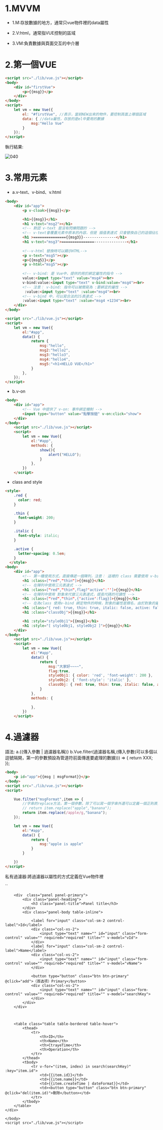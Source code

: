 
# 1.MVVM

* 1.M:存放數據的地方，通常只vue物件裡的data屬性

* 2.V:html，通常指VUE控制的區域

* 3.VM:負責數據與頁面交互的中介層

# 2.第一個VUE

```html
<script src="./lib/vue.js"></script>
<body>
    <div id="firstVue">
        <p>{{msg}}</p>
    </div>
</body>
<script>
    let vm = new Vue({
        el: "#firstVue", //表示，當前NEW出來的物件，要控制頁面上哪個區域
        data: { //data屬性，存放的是el中要用的數據
            msg:"Hello Vue"
        }
    });
</script>
```
執行結果:

![040](images/pic040.png)

# 3.常用元素

* a.v-text、v-bind、v.html

```html
<body>
    <div id="app">
        <p v-cloak>{{msg}}</p>

        <h1>{{msg}}</h1>
        <h1 v-text="msg2"></h1>
        <!-- 默認 v-text 是沒有閃爍問題的 -->
        <!-- v-text會覆蓋元素中原本的內容，但是 插值表達式 只會替換自己的這個佔位符，不會把 整個元素的內容清空 -->
        <h1 >==============={{msg3}}---------------</h1>
        <h1 v-text="msg3">===============---------------</h1>
        
        <!--v-html 替換時可以顯示HTML-->
        <p v-text="msg5"></p>
        <p>{{msg5}}</p>
        <p v-html="msg5"></p>
        
        <!-- v-bind: 是 Vue中，提供的用於綁定屬性的指令 -->
        value:<input type="text" value="msg4"><br>
        v-bind:value:<input type="text" v-bind:value="msg4"><br>
        <!-- 注意： v-bind: 指令可以被簡寫為 :要綁定的屬性 -->
         :value:<input type="text" :value="msg4"><br>
        <!-- v-bind 中，可以寫合法的JS表達式 -->
        :value:<input type="text" :value="msg4 +1234"><br>
    </div>
</body>

<script src="./lib/vue.js"></script>
<script>
    let vm = new Vue({
        el:"#app",
        data() {
            return {
                msg:"hello",
                msg2:"hello2",
                msg3:"hello3",
                msg4:"hello4",
                msg5:"<h1>HELLO VUE</h1>"
            }
        },
    });
</script>
```

* b.v-on

```html
<body>
    <div id="app">
        <!-- Vue 中提供了 v-on: 事件綁定機制 -->
        <input type="button" value="點擊按鈕" v-on:click="show">
    </div>
</body>
    <script src="./lib/vue.js"></script>
    <script>
        let vm = new Vue({
            el:"#app",
            methods: {
                show(){
                    alert("HELLO");
                }
            },
        })
    </script>
```
* class and style

```html
<style>
    .red {
      color: red;
    }

    .thin {
      font-weight: 200;
    }

    .italic {
      font-style: italic;
    }

    .active {
      letter-spacing: 0.5em;
    }
  </style>
<body>
    <div id="app">
        <!-- 第一種使用方式，直接傳遞一個陣列，注意： 這裡的 class 需要使用 v-bind 做數據綁定 -->
        <h1 :class=["red","thin"]>{{msg}}</h1>
        <!-- 在陣列中使用三元表達式 -->
        <h1 :class=["red","thin",flag?'active':'']>{{msg}}</h1>
        <!-- 在陣列中使用 對象來代替三元表達式，提高代碼的可讀性 -->
        <h1 :class=["red","thin",{'active':flag}]>{{msg}}</h1>
        <!-- 在為class 使用v-bind 綁定物件的時候，對象的屬性是類名，由於對象的屬性可帶引號，也可不帶引號，所以這裡我沒寫引號； 屬性的值是一個標識符-->
        <h1 :class="{ red: true, thin: true, italic: false, active: false }">{{msg}}</h1>
        <h1 :class="classObj">{{msg}}</h1>

        <h1 :style="styleObj1">{{msg}}</h1>
        <h1 :style="[ styleObj1, styleObj2 ]">{{msg}}</h1>
    </div>
</body>
    <script src="./lib/vue.js"></script>
    <script>
        let vm = new Vue({
            el:"#app",
            data() {
                return {
                    msg:"大家好~~~~",
                    flag:true,
                    styleObj1: { color: 'red', 'font-weight': 200 },
                    styleObj2: { 'font-style': 'italic' },
                    classObj: { red: true, thin: true, italic: false, active: false }
                }
            },
            methods: {
                
            },
        })
    </script>
```

# 4.過濾器

語法:
    a.{{傳入參數 | 過濾器名稱}}
    b.Vue.filter(過濾器名稱,(傳入參數(可以多個以逗號隔開，第一的參數預設為管道符前面傳進要處理的數據))) => {
        return XXX;
    });

```html
<body>
    <p id="app">{{msg | msgFormat}}</p>
</body>
<script src="./lib/vue.js"></script>
<script>

    Vue.filter("msgFormat",item => {
        //字串的replace方法，第一個參數，除了可以寫一個字串外還可以定義一個正則表達式
        // return item.replace("apple","banana");
        return item.replace(/apple/g,"banana");
    });

    let vm = new Vue({
        el:"#app",
        data() {
            return {
                msg:"apple is apple"
            }
        }

    })
</script>
```

私有過濾器:將過濾器以屬性的方式定義在Vue物件裡

``<link rel="stylesheet" href="./lib/bootstrap-3.3.7.css">
<body>
    <div id="app">

        <div  class="panel panel-primary">
            <div class="panel-heading">
                <h3 class="panel-title">Panel title</h3>
            </div>
            <div class="panel-body table-inline">
                
                <label for="input" class="col-sm-2 control-label">Id</label>
                <div class="col-xs-2">
                    <input type="text" name="" id="input" class="form-control" value="" required="required" title="" v-model="vId">
                </div>
                <label for="input" class="col-sm-2 control-label">Name</label>
                <div class="col-xs-2">
                    <input type="text" name="" id="input" class="form-control" value="" required="required" title="" v-model="vName">
                </div>
                
                <button type="button" class="btn btn-primary" @click="add">（首选项）Primary</button>
                <div class="col-xs-2">
                    <input type="text" name="" id="input" class="form-control" value="" required="required" title="" v-model="searchKey">
                </div>
            </div>
        </div>
        
        
        
        <table class="table table-bordered table-hover">
            <thead>
                <tr>
                    <th>ID</th>
                    <th>Name</th>
                    <th>CtrayeTime</th>
                    <th>Operation</th>
                </tr>
            </thead>
            <tbody>
                <tr v-for="(item, index) in search(searchKey)" :key="item.id">
                    <td>{{item.id}}</td>
                    <td>{{item.name}}</td>
                    <td>{{item.createTime | dateFormat}}</td>
                    <td><button type="button" class="btn btn-primary" @click="del(item.id)">刪除</button></td>
                </tr>
            </tbody>
        </table>
    </div>
        
    </body>
    <script src="./lib/vue.js"></script>
<script>
    let vm =new Vue({
        el: "#app",
        data() {
            return {
                vName:"",
                vId:"",
                searchKey:"",
               list:[
                   {id:"1",name:"test1",createTime:new Date()},
                   {id:"2",name:"test2",createTime:new Date()}
               ] 
            }
        },
        methods: {
            add(){
                this.list.push({id:this.vId,name:this.vName,createTime:new Date()});
            },
            del(id){

                /*this.list.some((item,index) => {
                    if(item.id === id){
                        this.list.splice(index,1);
                        return true;
                    }
                });*/

                let index=this.list.findIndex((item) => {
                    if(item.id === id){
                        return true;
                    }
                });
                console.log(index);
                this.list.splice(index,1);

            },
            search(key){
                /*let newList=[];
                this.list.forEach(item => {
                    if(item.name.indexOf(key) != -1){
                        newList.push(item);
                    }
                });
                return newList;*/

                return this.list.filter(item => {
                // if(item.name.indexOf(keywords) != -1)

                // 注意 ： ES6中，為字符串提供了一個新方法，叫做 String.prototype.includes('要包含的字符串')
                // 如果包含，則返回 true ，否則返回 false
                // contain
                if (item.name.includes(key)) {
                return item
                }
          })
            }
        },
        filters:{
            dateFormat:(date,pattern="") =>{
                // 定義私有過濾器 過濾器有兩個 條件 【過濾器名稱 和 處理函數】
                // 過濾器調用的時候，採用的是就近原則，如果私有過濾器和全局過濾器名稱一致了，這時候 優先調用私有過濾器
                // 根据给定的时间字符串，得到特定的时间
                var dt = new Date(date)

                //   yyyy-mm-dd
                var y = dt.getFullYear()
                var m = (dt.getMonth() + 1).toString().padStart(2, '0')
                var d = dt.getDate().toString().padStart(2, '0')

                if (pattern.toLowerCase() === 'yyyy-mm-dd') {
                    return `${y}-${m}-${d}`
                } else {
                    var hh = dt.getHours().toString().padStart(2, '0')
                    var mm = dt.getMinutes().toString().padStart(2, '0')
                    var ss = dt.getSeconds().toString().padStart(2, '0')

                    return `${y}-${m}-${d} ${hh}:${mm}:${ss} ~~~~~~~`
                }
            }
        }
    })
</script>
```